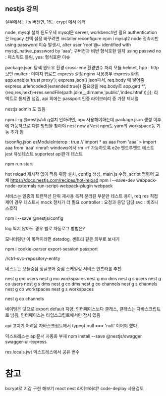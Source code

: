 ## nestjs 강의

실무에서는 lts 버전만,
15는 crypt 에서 에러

node, mysql 설치
 윈도우세 mysql은 server, workbench만 필요
 authentication 은 legacy 선택
 설정 바꾸려면 installer.reconfigure
 npm i mysql2
 node 접속시만 using password 이슈 발생시, alter user 'root'@~ identified with mysql_native_password by 'aaa';
 	구버전과 비번 형식호환 일치
 using passwd no : 패스워드 틀림, yes: 형식호환 이슈


package.json 탐색
	윈도우 환경 cross-env 환경변수 처리 모듈
	helmet, hpp : http 보안
	multer : 이미지 업로드
express 설정
	nginx 사용경우 express 환경 app.enable('trust proxy');
	express.json() json파서, req.body 에 넣어줌
	express.urlencoded({extended:true}) 폼요청을 req.body로
	app.get('*',(req,res,next)=>res.sendFile(path.join(__dirname,'public','index.html'));}); 리액트로 통제권 넘김, api 외에는
passport 인증 라이브러리 중 가장 제너럴

nestjs admin 도 있음

npm i -g @nestjs/cli
	g설치 안하려면, npx 사용해야하는데 package.json 생성 이후에 가능하므로 다른 방법을 찾아야 
nest new aNest
	npm도 yarn의 workspace등 기능 추가 됨


tsconfig.json
	esModuleInterop : true // import * as aaa from 'aaa' > import aaa from 'aaa'
	rimraf: windows에서 rm -rf  가능하도록
	e2e 엔드투엔드 테스트
	jest 유닛테스트
	supertest api한개 테스트

npm run start

hot reload 재시작 없이 적용 위함
  설치, config 생성, main.js 수정, script 명령어 교체
https://docs.nestjs.com/recipes/hot-reload
npm i --save-dev webpack-node-externals run-script-webpack-plugin webpack

서비스는 일종의 트랜잭션 단위
  재사용 목적
  분리된 부분만 테스트 용이, req res 직접제어 경우 테스트시 mock 절차가 더 필요
controller : 요청과 응답 담당
svc : 비즈니스로직

npm i --save @nestjs/config

log 찍지 않아도 경우 별로 자동로그 방법은?

모니터링만 이 목적이라면 datadog, 센트리 같은 외부로 보내기

npm i cookie-parser export-session passport

//ctrl-svc-repository-entity

네스트는 모듈중심
싱글코어 중심 스케일링 서비스 인프라를 추천

nest g mo users
nest g mo workspaces 
nest g mo dms
nest g s users
nest g co users
nest g s dms
nest g co dms
nest g co channels
nest g s channels
nest g co workspaces
nest g s workspaces

nest g co channels

네이밍은 닷으로
export default 지양, 인터페이스보다 클래스, 클래스는 자바스크립트로 남음, 인터페이스는 타입스크립트에서만 잠시 있음

api 고치기 어려움
자바스크립트에서 typeof null === 'null' 이어야 했다

익스프레스는 api문서 자동화 부재
npm install --save @nestjs/swagger swagger-ui-express

res.locals.jwt 익스프레스에서 공유 변수


# 참고
bcrypt로 지갑 구현 해보기
react nest 라이브러리?
code-deploy 사용검토
